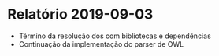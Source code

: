 # Relatório 2019-09-03

- Término da resolução dos com bibliotecas e dependências
- Continuação da implementação do parser de OWL
